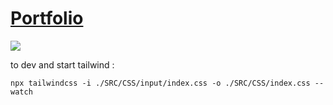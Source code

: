 # [Portfolio](https://qypol342.github.io/Portfolio/)

<a href="https://qypol342.github.io/Portfolio/">
  <img src="https://user-images.githubusercontent.com/37497007/230787141-b210742e-8dba-442f-ae61-e395d5385dac.png">
</a>


to dev and start tailwind :

`npx tailwindcss -i ./SRC/CSS/input/index.css -o ./SRC/CSS/index.css --watch`
